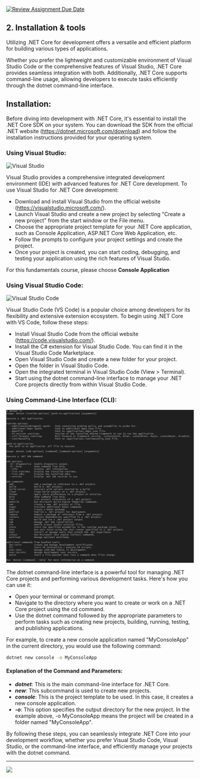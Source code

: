 [![Review Assignment Due Date](https://classroom.github.com/assets/deadline-readme-button-22041afd0340ce965d47ae6ef1cefeee28c7c493a6346c4f15d667ab976d596c.svg)](https://classroom.github.com/a/6Hp-sOjz)
## 2. Installation & tools

Utilizing .NET Core for development offers a versatile and efficient platform for building various types of applications.

Whether you prefer the lightweight and customizable environment of Visual Studio Code or the comprehensive features of Visual Studio, .NET Core provides seamless integration with both. Additionally, .NET Core supports command-line usage, allowing developers to execute tasks efficiently through the dotnet command-line interface.

## Installation:

Before diving into development with .NET Core, it's essential to install the .NET Core SDK on your system. You can download the SDK from the official .NET website (https://dotnet.microsoft.com/download) and follow the installation instructions provided for your operating system.

### Using Visual Studio:

![Visual Studio](https://learn.microsoft.com/en-us/visualstudio/ide/media/vs-2022/create-new-project-filters.png?view=vs-2017&viewFallbackFrom=vs-2022)

Visual Studio provides a comprehensive integrated development environment (IDE) with advanced features for .NET Core development. To use Visual Studio for .NET Core development:

- Download and install Visual Studio from the official website (https://visualstudio.microsoft.com/).
- Launch Visual Studio and create a new project by selecting "Create a new project" from the start window or the File menu.
- Choose the appropriate project template for your .NET Core application, such as Console Application, ASP.NET Core Web Application, etc.
- Follow the prompts to configure your project settings and create the project.
- Once your project is created, you can start coding, debugging, and testing your application using the rich features of Visual Studio.

For this fundamentals course, please choose **Console Application**

### Using Visual Studio Code:

![Visual Studio Code](https://learn.microsoft.com/en-us/dotnet/core/tutorials/media/debugging-with-visual-studio-code/run-modified-program.png)

Visual Studio Code (VS Code) is a popular choice among developers for its flexibility and extensive extension ecosystem. To begin using .NET Core with VS Code, follow these steps:

- Install Visual Studio Code from the official website (https://code.visualstudio.com/).
- Install the C# extension for Visual Studio Code. You can find it in the Visual Studio Code Marketplace.
- Open Visual Studio Code and create a new folder for your project.
- Open the folder in Visual Studio Code.
- Open the integrated terminal in Visual Studio Code (View > Terminal).
- Start using the dotnet command-line interface to manage your .NET Core projects directly from within Visual Studio Code.

### Using Command-Line Interface (CLI):

![CLI-DOTNET](CLI-DOTNET.png)

The dotnet command-line interface is a powerful tool for managing .NET Core projects and performing various development tasks. Here's how you can use it:

- Open your terminal or command prompt.
- Navigate to the directory where you want to create or work on a .NET Core project using the cd command.
- Use the dotnet command followed by the appropriate parameters to perform tasks such as creating new projects, building, running, testing, and publishing applications.

For example, to create a new console application named "MyConsoleApp" in the current directory, you would use the following command:

```bash
dotnet new console -o MyConsoleApp
```

#### Explanation of the Command and Parameters:

- **_dotnet_**: This is the main command-line interface for .NET Core.
- **_new_**: This subcommand is used to create new projects.
- **_console_**: This is the project template to be used. In this case, it creates a new console application.
- **_-o_**: This option specifies the output directory for the new project. In the example above, -o MyConsoleApp means the project will be created in a folder named "MyConsoleApp".

By following these steps, you can seamlessly integrate .NET Core into your development workflow, whether you prefer Visual Studio Code, Visual Studio, or the command-line interface, and efficiently manage your projects with the dotnet command.

---

![](https://media2.giphy.com/media/v1.Y2lkPTc5MGI3NjExOW12dnVlYWxwd29mZ2FhdmVkc3kzb2NnNzBhMHJlZGRybDg3cTdvbCZlcD12MV9pbnRlcm5hbF9naWZfYnlfaWQmY3Q9Zw/lYZjoIy0UOEJa/giphy.gif)